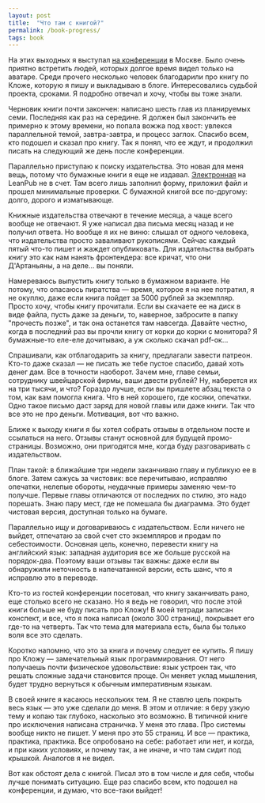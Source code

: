 ```yaml
---
layout: post
title:  "Что там с книгой?"
permalink: /book-progress/
tags: book
---
```


На этих выходных я выступал [на конференции](https://cloju.ru/) в Москве. Было
очень приятно встретить людей, которых долгое время видел только на
аватаре. Среди прочего несколько человек благодарили про книгу по Кложе, которую
я пишу и выкладываю в блоге. Интересовались судьбой проекта, сроками. Я подробно
отвечал и хочу, чтобы вы тоже знали.

Черновик книги почти закончен: написано шесть глав из планируемых
семи. Последняя как раз на середине. Я должен был закончить ее примерно к этому
времени, но попала вожжа под хвост: увлекся параллельной темой, завтра-завтра, и
процесс заглох. Спасибо всем, кто подошел и сказал про книгу. Так я понял, что
ее ждут, и продолжил писать на следующий же день после конференции.

[interop]: https://leanpub.com/clojure-java-interop/

Параллельно приступаю к поиску издательства. Это новая для меня вещь, потому что
бумажные книги я еще не издавал. [Электронная][interop] на LeanPub не в
счет. Там всего лишь заполнил форму, приложил файл и прошел минимальные
проверки. С бумажной книгой все по-другому: долго, дорого и изматывающе.

Книжные издательства отвечают в течение месяца, а чаще всего вообще не
отвечают. Я уже написал два письма месяц назад и не получил ответа. Но вообще я
их не виню: слышал от одного человека, что издательства просто заваливают
рукописями. Сейчас каждый пятый что-то пишет и жаждет опубликовать. Для
издательства выбрать книгу это как нам нанять фронтендера: все кричат, что они
Д'Артаньяны, а на деле... вы поняли.

Намереваюсь выпустить книгу только в бумажном варианте. Не потому, что опасаюсь
пиратства — время, которое я на нее потратил, я не окуплю, даже если книга
пойдет за 5000 рублей за экземпляр. Просто хочу, чтобы книгу прочитали. Если вы
скачаете ее на диск в виде файла, пусть даже за деньги, то, наверное, забросите
в папку "прочесть позже", и так она останется там навсегда. Давайте честно,
когда в последний раз вы прочли книгу от корки до корки с монитора? Я
бумажные-то еле-еле дочитываю, а уж сколько скачал pdf-ок...

Спрашивали, как отблагодарить за книгу, предлагали завести патреон. Кто-то даже
сказал — не писать же тебе пустое спасибо, давай хоть денег дам. Все в точности
наоборот. Зачем мне, главе семьи, сотруднику швейцарской фирмы, ваши двести
рублей? Ну, наберется их на три тысячи, и что? Гораздо лучше, если вы пришлете
абзац текста о том, как вам помогла книга. Что в ней хорошего, где косяки,
опечатки. Одно такое письмо даст заряд для новой главы или даже книги. Так что
все это не про деньги. Мотивация, вот что важно.

Ближе к выходу книги я бы хотел собрать отзывы в отдельном посте и ссылаться на
него. Отзывы станут основной для будущей промо-страницы. Возможно, они
пригодятся мне, когда буду разговаривать с издательством.

План такой: в ближайшие три недели заканчиваю главу и публикую ее в блоге. Затем
сажусь за чистовик: все перечитываю, исправляю опечатки, нелепые обороты,
неудачные примеры заменяю чем-то получше. Первые главы отличаются от последних
по стилю, это надо порешать. Знаю пару мест, где не помешала бы диаграмма. Это
будет чистовая версия, доступная только на бумаге.

Параллельно ищу и договариваюсь с издательством. Если ничего не выйдет,
отпечатаю за свой счет сто экземпляров и продам по себестоимости. Основная цель,
конечно, перевести книгу на английский язык: западная аудитория все же больше
русской на порядок-два. Поэтому ваши отзывы так важны: даже если вы обнаружили
неточность в напечатанной версии, есть шанс, что я исправлю это в переводе.

Кто-то из гостей конференции посетовал, что книгу заканчивать рано, еще столько
всего не сказано. Но я ведь не говорил, что после этой книги больше не буду
писать про Кложу! В моей тетради записан конспект, и все, что я пока написал
(около 300 страниц), покрывает его где-то на четверть. Так что тема для
материала есть, была бы только воля все это сделать.

Коротко напомню, что это за книга и почему следует ее купить. Я пишу про Кложу —
замечательный язык программирования. От него получаешь почти физическое
удовольствие: язык устроен так, что решать сложные задачи становится проще. Он
меняет уклад мышления, будет трудно вернуться к обычным императивным языкам.

В своей книге я касаюсь нескольких тем. Я не ставлю цель покрыть весь язык — это
уже сделали до меня. В этом и отличие: я беру узкую тему и копаю так глубоко,
насколько это возможно. В типичной книге про исключения написана страничка. У
меня это глава. Про системы вообще никто не пишет. У меня про это 55 страниц. И
все — практика, практика, практика. Все опробовано на себе: работает или нет, и
когда, и при каких условиях, и почему так, а не иначе, и что там сидит под
крышкой. Аналогов я не видел.

Вот как обстоят дела с книгой. Писал это в том числе и для себя, чтобы лучше
понимать ситуацию. Еще раз спасибо всем, кто подошел на конференции, и думаю,
что все-таки выйдет!
